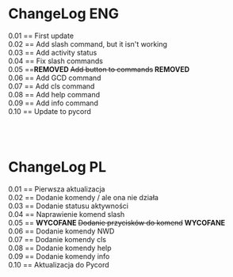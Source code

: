 # ChangeLog ENG
0.01 == First update <br>
0.02 == Add slash command, but it isn't working <br>
0.03 == Add activity status <br>
0.04 == Fix slash commands <br>
0.05 ==<b>REMOVED </b><s> Add button to commands</s><b> REMOVED</b>  <br>
0.06 == Add GCD command <br>
0.07 == Add cls command <br>
0.08 == Add help command <br>
0.09 == Add info command <br>
0.10 == Update to pycord <br>

<br><br>
# ChangeLog PL
0.01 == Pierwsza aktualizacja <br>
0.02 == Dodanie komendy / ale ona nie działa <br> 
0.03 == Dodanie statusu aktywności <br>
0.04 == Naprawienie komend slash <br>
0.05 == <b>WYCOFANE </b><s>Dodanie przycisków do komend</s><b> WYCOFANE</b> <br>
0.06 == Dodanie komendy NWD <br>
0.07 == Dodanie komendy cls <br>
0.08 == Dodanie komendy help <br>
0.09 == Dodanie komendy info <br>
0.10 == Aktualizacja do Pycord <br>